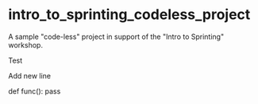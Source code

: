 # intro_to_sprinting_codeless_project
A sample "code-less" project in support of the "Intro to Sprinting" workshop.

Test

Add new line

def func():
    pass
